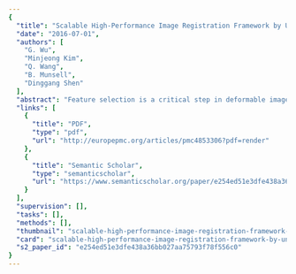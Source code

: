 ```yaml
---
{
  "title": "Scalable High-Performance Image Registration Framework by Unsupervised Deep Feature Representations Learning",
  "date": "2016-07-01",
  "authors": [
    "G. Wu",
    "Minjeong Kim",
    "Q. Wang",
    "B. Munsell",
    "Dinggang Shen"
  ],
  "abstract": "Feature selection is a critical step in deformable image registration. In particular, selecting the most discriminative features that accurately and concisely describe complex morphological patterns in image patches improves correspondence detection, which in turn improves image registration accuracy. Furthermore, since more and more imaging modalities are being invented to better identify morphological changes in medical imaging data, the development of deformable image registration method that scales well to new image modalities or new image applications with little to no human intervention would have a significant impact on the medical image analysis community. To address these concerns, a learning-based image registration framework is proposed that uses deep learning to discover compact and highly discriminative features upon observed imaging data. Specifically, the proposed feature selection method uses a convolutional stacked autoencoder to identify intrinsic deep feature representations in image patches. Since deep learning is an unsupervised learning method, no ground truth label knowledge is required. This makes the proposed feature selection method more flexible to new imaging modalities since feature representations can be directly learned from the observed imaging data in a very short amount of time. Using the LONI and ADNI imaging datasets, image registration performance was compared to two existing state-of-the-art deformable image registration methods that use handcrafted features. To demonstrate the scalability of the proposed image registration framework, image registration experiments were conducted on 7.0-T brain MR images. In all experiments, the results showed that the new image registration framework consistently demonstrated more accurate registration results when compared to state of the art.",
  "links": [
    {
      "title": "PDF",
      "type": "pdf",
      "url": "http://europepmc.org/articles/pmc4853306?pdf=render"
    },
    {
      "title": "Semantic Scholar",
      "type": "semanticscholar",
      "url": "https://www.semanticscholar.org/paper/e254ed51e3dfe438a36bb027aa75793f78f556c0"
    }
  ],
  "supervision": [],
  "tasks": [],
  "methods": [],
  "thumbnail": "scalable-high-performance-image-registration-framework-by-unsupervised-deep-feature-representations-learning-thumb.jpg",
  "card": "scalable-high-performance-image-registration-framework-by-unsupervised-deep-feature-representations-learning-card.jpg",
  "s2_paper_id": "e254ed51e3dfe438a36bb027aa75793f78f556c0"
}
---
```


